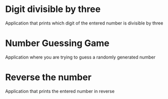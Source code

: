 # Digit divisible by three
Application that prints which digit of the entered number is divisible by three

# Number Guessing Game
Application where you are trying to guess a randomly generated number

# Reverse the number
Application that prints the entered number in reverse
